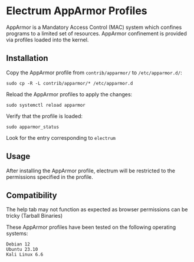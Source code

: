 # Electrum AppArmor Profiles
AppArmor is a Mandatory Access Control (MAC) system which confines programs to a limited set of resources.
AppArmor confinement is provided via profiles loaded into the kernel.

## Installation

Copy the AppArmor profile from `contrib/apparmor/` to `/etc/apparmor.d/`:
```
sudo cp -R -L contrib/apparmor/* /etc/apparmor.d
```
Reload the AppArmor profiles to apply the changes:
```
sudo systemctl reload apparmor
```
Verify that the profile is loaded:
```
sudo apparmor_status
```
Look for the entry corresponding to `electrum`

## Usage 
After installing the AppArmor profile, electrum will be restricted to the permissions specified in the profile.

## Compatibility
The help tab may not function as expected as browser permissions can be tricky (Tarball Binaries)

These AppArmor profiles have been tested on the following operating systems:
```
Debian 12
Ubuntu 23.10
Kali Linux 6.6
```
